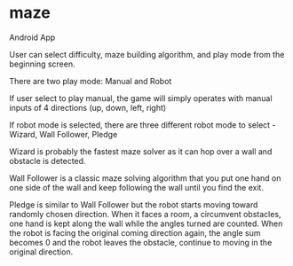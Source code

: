 # maze

Android App 

User can select difficulty, maze building algorithm, and play mode from the beginning screen. 

There are two play mode: Manual and Robot 

If user select to play manual, the game will simply operates with manual inputs of 4 directions (up, down, left, right) 

If robot mode is selected, there are three different robot mode to select - Wizard, Wall Follower, Pledge 

Wizard is probably the fastest maze solver as it can hop over a wall and obstacle is detected. 

Wall Follower is a classic maze solving algorithm that you put one hand on one side of the wall and 
keep following the wall until you find the exit. 

Pledge is similar to Wall Follower but the robot starts moving toward randomly chosen direction. 
When it faces a room, a circumvent obstacles, one hand is kept along the wall while the angles turned are counted. 
When the robot is facing the original coming direction again, the angle sum becomes 0 and 
the robot leaves the obstacle, continue to moving in the original direction. 
